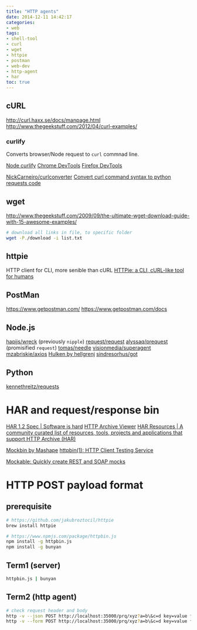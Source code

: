 ```yaml
---
title: "HTTP agents"
date: 2014-12-11 14:42:17
categories:
- web
tags:
- shell-tool
- curl
- wget
- httpie
- postman
- web-dev
- http-agent
- har
toc: true
---
```


## cURL

http://curl.haxx.se/docs/manpage.html
http://www.thegeekstuff.com/2012/04/curl-examples/

### curlify

Converts browser/Node request to `curl` commnad line.

[Node curlify](https://github.com/azproduction/node-request-as-curl)
[Chrome DevTools](https://developer.chrome.com/devtools/docs/network#copying-requests-as-curl-commands)
[Firefox DevTools](https://developer.mozilla.org/en-US/docs/Tools/Network_Monitor#Copy_as_cURL)

[NickCarneiro/curlconverter](https://github.com/NickCarneiro/curlconverter)
[Convert curl command syntax to python requests code](http://curl.trillworks.com/#node)

## wget

http://www.thegeekstuff.com/2009/09/the-ultimate-wget-download-guide-with-15-awesome-examples/

```sh
# download all links in file, to specific folder
wget -P./download -i list.txt
```

## httpie

HTTP client for CLI, more senible than cURL
[HTTPie: a CLI, cURL-like tool for humans](https://github.com/jakubroztocil/httpie)

## PostMan

https://www.getpostman.com/
https://www.getpostman.com/docs

## Node.js

[hapijs/wreck](https://github.com/hapijs/wreck) (previously `nipple`)
[request/request](https://github.com/request/request)
[alyssaq/prequest](https://github.com/alyssaq/prequest) (promisified `request`)
[tomas/needle](https://github.com/tomas/needle)
[visionmedia/superagent](https://github.com/visionmedia/superagent)
[mzabriskie/axios](https://github.com/mzabriskie/axios)
[Hulken by hellgrenj](http://hellgrenj.github.io/hulken/)
[sindresorhus/got](https://github.com/sindresorhus/got)

## Python

[kennethreitz/requests](https://github.com/kennethreitz/requests)

# HAR and request/response bin

[HAR 1.2 Spec | Software is hard](http://www.softwareishard.com/blog/har-12-spec/)
[HTTP Archive Viewer](http://www.softwareishard.com/har/viewer/)
[HAR Resources | A community curated list of resources, tools, projects and applications that support HTTP Archive (HAR)](https://ahmadnassri.github.io/har-resources/)

[Mockbin by Mashape](https://mockbin.com/)
[httpbin(1): HTTP Client Testing Service](http://httpbin.org/)

[Mockable: Quickly create REST and SOAP mocks](https://www.mockable.io/)

# HTTP POST payload format

## prerequisite

```sh
# https://github.com/jakubroztocil/httpie
brew install httpie

# https://www.npmjs.com/package/httpbin.js
npm install -g httpbin.js
npm install -g bunyan
```

## Term1 (server)

```sh
httpbin.js | bunyan
```

## Term2 (http agent)

```sh
# check request header and body
http -v --json POST http://localhost:35000/prq/xyz?a=b\&c=d key=value foo=bar
http -v --form POST http://localhost:35000/prq/xyz?a=b\&c=d key=value foo=bar
```

